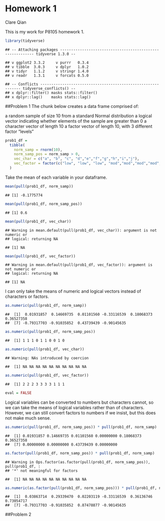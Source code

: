 Homework 1
================
Clare Qian

This is my work for P8105 homework 1.

``` r
library(tidyverse)
```

    ## -- Attaching packages ---------------------------------------------------------- tidyverse 1.3.0 --

    ## v ggplot2 3.3.2     v purrr   0.3.4
    ## v tibble  3.0.3     v dplyr   1.0.2
    ## v tidyr   1.1.2     v stringr 1.4.0
    ## v readr   1.3.1     v forcats 0.5.0

    ## -- Conflicts ------------------------------------------------------------- tidyverse_conflicts() --
    ## x dplyr::filter() masks stats::filter()
    ## x dplyr::lag()    masks stats::lag()

\#\#Problem 1 The chunk below creates a data frame comprised of:

a random sample of size 10 from a standard Normal distribution a logical
vector indicating whether elements of the sample are greater than 0 a
character vector of length 10 a factor vector of length 10, with 3
different factor “levels”

``` r
prob1_df = 
  tibble(
    norm_samp = rnorm(10),
    norm_samp_pos = norm_samp > 0,
    vec_char = c("a", "b", "c", "d","e","f","g","h","i","j"),
    vec_factor = factor(c("low", "low", "low", "mod","mod","mod","mod","high","high","high"))
  )
```

Take the mean of each variable in your dataframe.

``` r
mean(pull(prob1_df, norm_samp))
```

    ## [1] -0.1775774

``` r
mean(pull(prob1_df, norm_samp_pos))
```

    ## [1] 0.6

``` r
mean(pull(prob1_df, vec_char))
```

    ## Warning in mean.default(pull(prob1_df, vec_char)): argument is not numeric or
    ## logical: returning NA

    ## [1] NA

``` r
mean(pull(prob1_df, vec_factor))
```

    ## Warning in mean.default(pull(prob1_df, vec_factor)): argument is not numeric or
    ## logical: returning NA

    ## [1] NA

I can only take the means of numeric and logical vectors instead of
characters or factors.

``` r
as.numeric(pull(prob1_df, norm_samp))
```

    ##  [1]  0.01931857  0.14669735  0.01101560 -0.33116539  0.18068373  0.36527358
    ##  [7] -0.79317703 -0.91035852  0.43739439 -0.90145635

``` r
as.numeric(pull(prob1_df, norm_samp_pos))
```

    ##  [1] 1 1 1 0 1 1 0 0 1 0

``` r
as.numeric(pull(prob1_df, vec_char))
```

    ## Warning: NAs introduced by coercion

    ##  [1] NA NA NA NA NA NA NA NA NA NA

``` r
as.numeric(pull(prob1_df, vec_factor))
```

    ##  [1] 2 2 2 3 3 3 3 1 1 1

``` r
eval = FALSE
```

Logical variables can be converted to numbers but characters cannot, so
we can take the means of logical variables rather than of characters.
However, we can still convert factors to numbers if we insist, but this
does not make much sense.

``` r
as.numeric(pull(prob1_df, norm_samp_pos)) * pull(prob1_df, norm_samp)
```

    ##  [1] 0.01931857 0.14669735 0.01101560 0.00000000 0.18068373 0.36527358
    ##  [7] 0.00000000 0.00000000 0.43739439 0.00000000

``` r
as.factor(pull(prob1_df, norm_samp_pos)) * pull(prob1_df, norm_samp)
```

    ## Warning in Ops.factor(as.factor(pull(prob1_df, norm_samp_pos)), pull(prob1_df, :
    ## '*' not meaningful for factors

    ##  [1] NA NA NA NA NA NA NA NA NA NA

``` r
as.numeric(as.factor(pull(prob1_df, norm_samp_pos))) * pull(prob1_df, norm_samp)
```

    ##  [1]  0.03863714  0.29339470  0.02203119 -0.33116539  0.36136746  0.73054717
    ##  [7] -0.79317703 -0.91035852  0.87478877 -0.90145635

\#\#Problem 2
